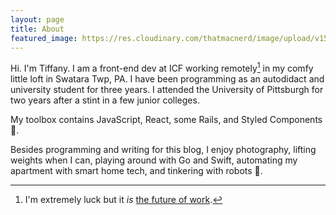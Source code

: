 ```yaml
---
layout: page
title: About
featured_image: https://res.cloudinary.com/thatmacnerd/image/upload/v1559450398/2019-05-18_self-portrait_copy_2.jpg
---
```


Hi. I'm Tiffany. I am a front-end dev at ICF working remotely[^1] in my comfy little loft in Swatara Twp, PA. I have been programming as an autodidact and university student for three years. I attended the University of Pittsburgh for two years after a stint in a few junior colleges.

My toolbox contains JavaScript, React, some Rails, and Styled Components 💅.

Besides programming and writing for this blog, I enjoy photography, lifting weights when I can, playing around with Go and Swift, automating my apartment with smart home tech, and tinkering with robots 🤖.

[^1]: I'm extremely luck but it *is* [the future of work](https://basecamp.com/books/remote).

